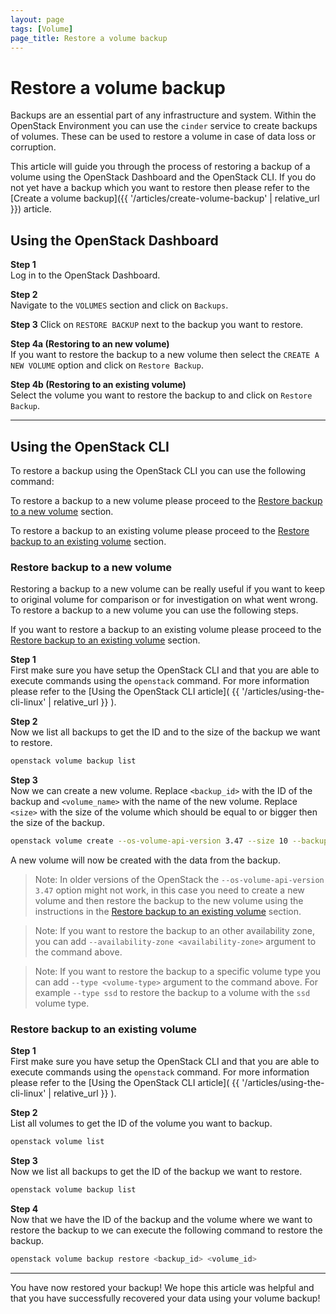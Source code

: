 ```yaml
---
layout: page
tags: [Volume]
page_title: Restore a volume backup
---
```


# Restore a volume backup

Backups are an essential part of any infrastructure and system. Within the 
OpenStack Environment you can use the `cinder` service to create backups of
volumes. These can be used to restore a volume in case of data loss or
corruption.

This article will guide you through the process of restoring a backup of a
volume using the OpenStack Dashboard and the OpenStack CLI. If you do not yet
have a backup which you want to restore then please refer to the
[Create a volume backup]({{ '/articles/create-volume-backup' | relative_url }})
article.

## Using the OpenStack Dashboard

**Step 1**  
Log in to the OpenStack Dashboard.

**Step 2**  
Navigate to the `VOLUMES` section and click on `Backups`.

**Step 3**
Click on `RESTORE BACKUP` next to the backup you want to restore.

**Step 4a (Restoring to an new volume)**  
If you want to restore the backup to a new volume then select the
`CREATE A NEW VOLUME` option and click on `Restore Backup`.

**Step 4b (Restoring to an existing volume)**  
Select the volume you want to restore the backup to and click on `Restore
Backup`.

---

## Using the OpenStack CLI
To restore a backup using the OpenStack CLI you can use the following command:

To restore a backup to a new volume please proceed to the
[Restore backup to a new volume](#restore-backup-to-a-new-volume) section.

To restore a backup to an existing volume please proceed to the
[Restore backup to an existing volume](#restore-backup-to-an-existing-volume)
section.

### Restore backup to a new volume
Restoring a backup to a new volume can be really useful if you want to keep
to original volume for comparison or for investigation on what went wrong. 
To restore a backup to a new volume you can use the following steps.

If you want to restore a backup to an existing volume please proceed to the
[Restore backup to an existing volume](#restore-backup-to-an-existing-volume)
section.

**Step 1**  
First make sure you have setup the OpenStack CLI and that you are able to
execute commands using the `openstack` command. For more information please
refer to the
[Using the OpenStack CLI article](
    {{ '/articles/using-the-cli-linux' | relative_url }}
).

**Step 2**  
Now we list all backups to get the ID and to the size of the backup we want to
restore.
```bash
openstack volume backup list
```

**Step 3**  
Now we can create a new volume. Replace `<backup_id>` with the ID of the
backup and `<volume_name>` with the name of the new volume. Replace
`<size>` with the size of the volume which should be equal to or bigger then
the size of the backup.
```bash
openstack volume create --os-volume-api-version 3.47 --size 10 --backup <backup_id> <volume_name>
```

A new volume will now be created with the data from the backup.

> Note: In older versions of the OpenStack the `--os-volume-api-version 3.47`
option might not work, in this case you need to create a new volume and then
restore the backup to the new volume using the instructions in the
[Restore backup to an existing volume](#restore-backup-to-an-existing-volume)
section.

> Note: If you want to restore the backup to an other availability zone, you
can add `--availability-zone <availability-zone>` argument to the command
above.

> Note: If you want to restore the backup to a specific volume type
you can add `--type <volume-type>` argument to the command above. For example
`--type ssd` to restore the backup to a volume with the `ssd` volume type.

### Restore backup to an existing volume

**Step 1**  
First make sure you have setup the OpenStack CLI and that you are able to
execute commands using the `openstack` command. For more information please
refer to the
[Using the OpenStack CLI article](
    {{ '/articles/using-the-cli-linux' | relative_url }}
).

**Step 2**  
List all volumes to get the ID of the volume you want to backup.
```bash
openstack volume list
```

**Step 3**  
Now we list all backups to get the ID of the backup we want to restore.
```bash
openstack volume backup list
```

**Step 4**  
Now that we have the ID of the backup and the volume where we want to restore
the backup to we can execute the following command to restore the backup.
```bash
openstack volume backup restore <backup_id> <volume_id>
```

---

You have now restored your backup! We hope this article was helpful and that
you have successfully recovered your data using your volume backup!

